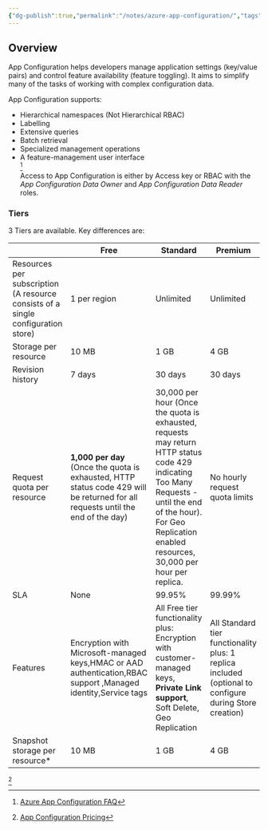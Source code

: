 ```yaml
---
{"dg-publish":true,"permalink":"/notes/azure-app-configuration/","tags":["notes"]}
---
```



## Overview

App Configuration helps developers manage application settings (key/value pairs) and control feature availability (feature toggling). It aims to simplify many of the tasks of working with complex configuration data.

App Configuration supports:

- Hierarchical namespaces (Not Hierarchical RBAC)
- Labelling
- Extensive queries
- Batch retrieval
- Specialized management operations
- A feature-management user interface  
[^1]  
Access to App Configuration is either by Access key or RBAC with the *App Configuration Data Owner* and *App Configuration Data Reader* roles.

### Tiers

3 Tiers are available. Key differences are:  

|                                                                                  | Free                                                                                                                             | Standard                                                                                                                                                                                                              | Premium                                                                                                |
| -------------------------------------------------------------------------------- | -------------------------------------------------------------------------------------------------------------------------------- | --------------------------------------------------------------------------------------------------------------------------------------------------------------------------------------------------------------------- | ------------------------------------------------------------------------------------------------------ |
| Resources per subscription (A resource consists of a single configuration store) | 1 per region                                                                                                                     | Unlimited                                                                                                                                                                                                             | Unlimited                                                                                              |
| Storage per resource                                                             | 10 MB                                                                                                                            | 1 GB                                                                                                                                                                                                                  | 4 GB                                                                                                   |
| Revision history                                                                 | 7 days                                                                                                                           | 30 days                                                                                                                                                                                                               | 30 days                                                                                                |
| Request quota per resource                                                       | **1,000 per day** (Once the quota is exhausted, HTTP status code 429 will be returned for all requests until the end of the day) | 30,000 per hour (Once the quota is exhausted, requests may return HTTP status code 429 indicating Too Many Requests - until the end of the hour). For Geo Replication enabled resources, 30,000 per hour per replica. | No hourly request quota limits                                                                         |
| SLA                                                                              | None                                                                                                                             | 99.95%                                                                                                                                                                                                                | 99.99%                                                                                                 |
| Features                                                                         | Encryption with Microsoft-managed keys,HMAC or AAD authentication,RBAC support ,Managed identity,Service tags                    | All Free tier functionality plus:  Encryption with customer-managed keys, **Private Link support**, Soft Delete, Geo Replication                                                                                      | All Standard tier functionality plus: 1 replica included (optional to configure during Store creation) |
| Snapshot storage per resource*                                                   | 10 MB                                                                                                                            | 1 GB                                                                                                                                                                                                                  | 4 GB                                                                                                   |

[^2]

[^1]: [Azure App Configuration FAQ](https://learn.microsoft.com/en-us/azure/azure-app-configuration/faq)
[^2]: [App Configuration Pricing](https://azure.microsoft.com/en-us/pricing/details/app-configuration/)
